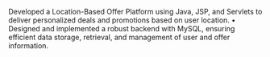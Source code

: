 Developed a Location-Based Offer Platform using Java, JSP, and Servlets to deliver personalized deals and 
promotions based on user location. 
• Designed and implemented a robust backend with MySQL, ensuring efficient data storage, retrieval, and 
management of user and offer information. 
